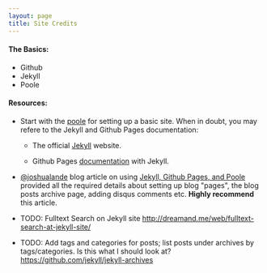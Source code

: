 ```yaml
---
layout: page
title: Site Credits
---
```




#### The Basics:

- Github
- Jekyll
- Poole


#### Resources:

- Start with the [poole](https://github.com/poole/poole) for setting up a basic site. When in doubt, you may refere to the Jekyll and Github Pages documentation:


	- The official [Jekyll](http://jekyllrb.com/) website.

	- Github Pages [documentation](https://help.github.com/articles/using-jekyll-with-pages/) with Jekyll.


- [@joshualande](http://twitter.com/joshualande) blog article on using [Jekyll, Github Pages, and Poole](http://joshualande.com/jekyll-github-pages-poole/) provided all the required details about setting up blog "pages", the blog posts archive page, adding disqus comments etc. **Highly recommend** this article.

- TODO: Fulltext Search on Jekyll site <http://dreamand.me/web/fulltext-search-at-jekyll-site/>

- TODO: Add tags and categories for posts; list posts under archives by tags/categories.
Is this what I should look at? <https://github.com/jekyll/jekyll-archives>

